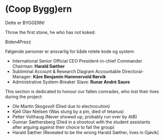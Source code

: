 # (Coop Bygg)ern
Dette er BYGGERN!

Throw the first stone, he who has not koked.

Biden4Prezz

Følgende personer er ansvarlig for både rotete kode og system:

* International Senior Official CEO President-in-chief Commander Chairman: **Harald Sæther** 
* Subliminal Account & Research Diagram Accountable Directoral-Manager: **Kåre Benjamin Hammervold Rørvik**
* Administrative System-Breaker Slave: **Runar André Saure** 






This section is dedicated to honour our fallen comrades, who lost their lives during the project:

* Ole Martin Skogsvoll (Died due to electrocution)
* Kjell Olav Nielsen (Was stung by a pin, died of tetanus)
* Petter Volthaug (Never showed up, probably run over by AtB)
* Gunnar Sæthersberg (Died in a shootout with the student assistants after arguing against their choice to fail the group)
* Harald Sæther (Revealed to be the wrong Harald Sæther, lives in Gjøvik)
